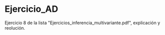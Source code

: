 # Ejercicio_AD

Ejercicio 8 de la lista "Ejercicios_inferencia_multivariante.pdf", explicación y reolución.
